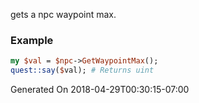 gets a npc waypoint max.
### Example

```perl
my $val = $npc->GetWaypointMax();
quest::say($val); # Returns uint
```


Generated On 2018-04-29T00:30:15-07:00